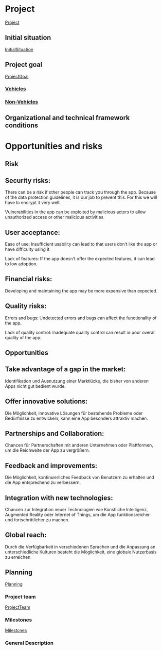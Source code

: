 # Project
[Project](Project.md)

## Initial situation
[InitialSituation](InitialSituation.md)

## Project goal
[ProjectGoal](ProjectGoal.md)

### [Vehicles](Vehicles.md)


### [Non-Vehicles](NonVehicles.md)

## Organizational and technical framework conditions

# Opportunities and risks


## Risk


## Security risks:

There can be a risk if other people can track you through the app. 
Because of the data protection guidelines, it is our job to prevent this. 
For this we will have to encrypt it very well.

Vulnerabilities in the app can be exploited by malicious actors to allow unauthorized access or other malicious activities.

## User acceptance:

Ease of use: Insufficient usability can lead to
that users don't like the app or have difficulty using it.

Lack of features: If the app doesn't offer the expected features, it can lead to low adoption.

## Financial risks:

Developing and maintaining the app may be more expensive than expected.

## Quality risks:

Errors and bugs: Undetected errors and bugs can affect the functionality of the app.

Lack of quality control: Inadequate quality control can result in poor overall quality of the app.


## Opportunities


## Take advantage of a gap in the market:

Identifikation und Ausnutzung einer Marktlücke, die bisher von anderen Apps nicht gut bedient wurde.

## Offer innovative solutions:

Die Möglichkeit, innovative Lösungen für bestehende Probleme oder Bedürfnisse zu entwickeln, kann eine App besonders attraktiv machen.

## Partnerships and Collaboration:

Chancen für Partnerschaften mit anderen Unternehmen oder Plattformen, um die Reichweite der App zu vergrößern.

## Feedback and improvements:

Die Möglichkeit, kontinuierliches Feedback von Benutzern zu erhalten und die App entsprechend zu verbessern.

## Integration with new technologies:

Chancen zur Integration neuer Technologien wie Künstliche Intelligenz, Augmented Reality oder Internet of Things, um die App funktionsreicher und fortschrittlicher zu machen.

## Global reach:

Durch die Verfügbarkeit in verschiedenen Sprachen und die Anpassung an unterschiedliche Kulturen besteht die Möglichkeit, eine globale Nutzerbasis zu erreichen.


## Planning
[Planning](Planning.md)

### Project team
[ProjectTeam](ProjectTeam.md)

### Milestones 
[Milestones](Milestones.md)

### General Description
